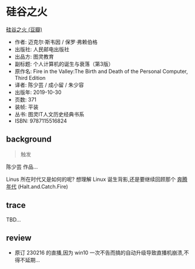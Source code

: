 # 硅谷之火
[硅谷之火 \(豆瓣\)](https://book.douban.com/subject/34875818/)

- 作者: 迈克尔·斯韦因 / 保罗·弗赖伯格
- 出版社: 人民邮电出版社
- 出品方: 图灵教育
- 副标题: 个人计算机的诞生与衰落（第3版）
- 原作名: Fire in the Valley:The Birth and Death of the Personal Computer, Third Edition
- 译者: 陈少芸 / 成小留 / 朱少容
- 出版年: 2019-10-30
- 页数: 371
- 装帧: 平装
- 丛书: 图灵IT人文历史经典书系
- ISBN: 9787115516824


## background
> 触发

陈少芸 作品...


Linus 所在时代又是如何的呢?
想理解 Linux 诞生背影,还是要继续回顾那个
[奔腾年代](https://movie.douban.com/subject/21371686/)
(Halt.and.Catch.Fire)



## trace

TBD...

## review

- 原订 230216 的直播,因为 win10 一次不告而搞的自动升级导致直播机崩溃,不得不延期...


